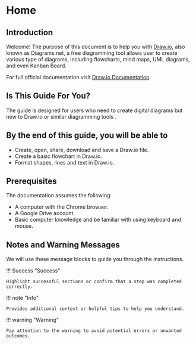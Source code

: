 # Home

## Introduction

Welcome! The purpose of this document is to help you with [Draw.io](https://app.diagrams.net/), also known as Diagrams.net, a free diagramming tool allows user to create various type of diagrams, including flowcharts, mind maps, UML diagrams, and even Kanban Board.

For full official documentation visit [Draw.io Documentation](https://www.drawio.com/doc/).

## Is This Guide For You?

The guide is designed for users who need to create digital diagrams but new to Draw.io or similar diagramming tools .

## By the end of this guide, you will be able to

* Create, open, share, download and save a Draw.io file.
* Create a basic flowchart in Draw.io.
* Format shapes, lines and text in Draw.io.

## Prerequisites

The documentation assumes the following:

* A computer with the Chrome browser.
* A Google Drive account.
* Basic computer knowledge and be familiar with using keyboard and mouse.

## Notes and Warning Messages

We will use these message blocks to guide you through the instructions.

!!! Success "Success"

    Highlight successful sections or confirm that a step was completed correctly.

!!! note "Info"

    Provides additional context or helpful tips to help you understand.

!!! warning "Warning"

    Pay attention to the warning to avoid potential errors or unwanted outcomes.

